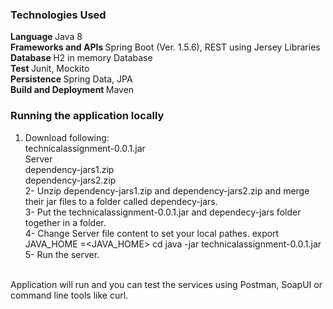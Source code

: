 ### Technologies Used

<b> Language </b> Java 8 <br/>
<b> Frameworks and APIs </b> Spring Boot (Ver. 1.5.6), REST using Jersey Libraries </br>
<b> Database </b> H2 in memory Database </br>
<b> Test </b> Junit, Mockito </br>
<b> Persistence </b> Spring Data, JPA </br>
<b> Build and Deployment </b> Maven </br>


### Running the application locally

1. Download following: </br>
technicalassignment-0.0.1.jar</br>
Server</br>
dependency-jars1.zip</br>
dependency-jars2.zip</br>
2- Unzip dependency-jars1.zip and dependency-jars2.zip and merge their jar files to a folder called dependecy-jars.</br>
3- Put the technicalassignment-0.0.1.jar and dependecy-jars folder together in a folder.</br>
4- Change Server file content to set your local pathes.
export JAVA_HOME =<JAVA_HOME>
cd <The jar file path>
java -jar technicalassignment-0.0.1.jar</br>
5- Run the server.</br>
</br>
Application will run and you can test the services using Postman, SoapUI or command line tools like curl.

